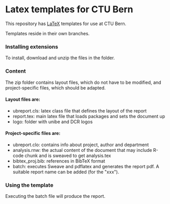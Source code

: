 # Latex templates for CTU Bern

This repository has [LaTeX](https://latex.org/) templates for use at CTU Bern. 

Templates reside in their own branches. 

### Installing extensions

To install, download and unzip the files in the folder.

### Content

The zip folder contains layout files, which do not have to be modified, and project-specific files, which should be adapted.

#### Layout files are:
  - ubreport.cls: latex class file that defines the layout of the report
  - report.tex: main latex file that loads packages and sets the document up
  - logo: folder with unibe and DCR logos
    
####  Project-specific files are:
- ubreport.clo: contains info about project, author and department
- analysis.rnw: the actual content of the document that may include R-code chunk and is sweaved to get analysis.tex
- bibtex_proj.bib: references in BibTeX format
- batch: executes Sweave and pdflatex and generates the report pdf. A suitable report name can be added (for the "xxx").
  
### Using the template

Executing the batch file will produce the report.
